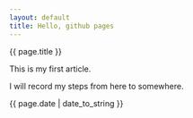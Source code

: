 ```yaml
---
layout: default
title: Hello, github pages
---
```

{{ page.title }}

This is my first article.

I will record my steps from here to somewhere.

{{ page.date | date_to_string }}
